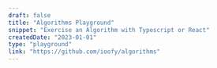 ```yaml
---
draft: false
title: "Algorithms Playground"
snippet: "Exercise an Algorithm with Typescript or React"
createdDate: "2023-01-01"
type: "playground"
link: "https://github.com/ioofy/algorithms"
---
```

